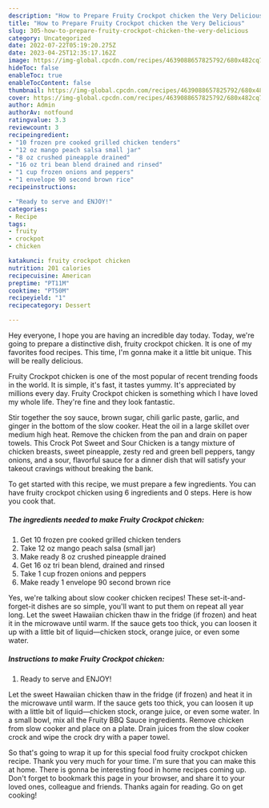 ```yaml
---
description: "How to Prepare Fruity Crockpot chicken the Very Delicious"
title: "How to Prepare Fruity Crockpot chicken the Very Delicious"
slug: 305-how-to-prepare-fruity-crockpot-chicken-the-very-delicious
category: Uncategorized
date: 2022-07-22T05:19:20.275Z
date: 2023-04-25T12:35:17.162Z
image: https://img-global.cpcdn.com/recipes/4639088657825792/680x482cq70/fruity-crockpot-chicken-recipe-main-photo.jpg
hideToc: false
enableToc: true
enableTocContent: false
thumbnail: https://img-global.cpcdn.com/recipes/4639088657825792/680x482cq70/fruity-crockpot-chicken-recipe-main-photo.jpg
cover: https://img-global.cpcdn.com/recipes/4639088657825792/680x482cq70/fruity-crockpot-chicken-recipe-main-photo.jpg
author: Admin
authorAv: notfound
ratingvalue: 3.3
reviewcount: 3
recipeingredient:
- "10 frozen pre cooked grilled chicken tenders"
- "12 oz mango peach salsa small jar"
- "8 oz crushed pineapple drained"
- "16 oz tri bean blend drained and rinsed"
- "1 cup frozen onions and peppers"
- "1 envelope 90 second brown rice"
recipeinstructions:

- "Ready to serve and ENJOY!"
categories:
- Recipe
tags:
- fruity
- crockpot
- chicken

katakunci: fruity crockpot chicken 
nutrition: 201 calories
recipecuisine: American
preptime: "PT11M"
cooktime: "PT50M"
recipeyield: "1"
recipecategory: Dessert

---
```



Hey everyone, I hope you are having an incredible day today. Today, we're going to prepare a distinctive dish, fruity crockpot chicken. It is one of my favorites food recipes. This time, I'm gonna make it a little bit unique. This will be really delicious.

Fruity Crockpot chicken is one of the most popular of recent trending foods in the world. It is simple, it's fast, it tastes yummy. It's appreciated by millions every day. Fruity Crockpot chicken is something which I have loved my whole life. They're fine and they look fantastic.

Stir together the soy sauce, brown sugar, chili garlic paste, garlic, and ginger in the bottom of the slow cooker. Heat the oil in a large skillet over medium high heat. Remove the chicken from the pan and drain on paper towels. This Crock Pot Sweet and Sour Chicken is a tangy mixture of chicken breasts, sweet pineapple, zesty red and green bell peppers, tangy onions, and a sour, flavorful sauce for a dinner dish that will satisfy your takeout cravings without breaking the bank.


To get started with this recipe, we must prepare a few ingredients. You can have fruity crockpot chicken using 6 ingredients and 0 steps. Here is how you cook that.

<!--inarticleads1-->

##### The ingredients needed to make Fruity Crockpot chicken:

1. Get 10 frozen pre cooked grilled chicken tenders
1. Take 12 oz mango peach salsa (small jar)
1. Make ready 8 oz crushed pineapple drained
1. Get 16 oz tri bean blend, drained and rinsed
1. Take 1 cup frozen onions and peppers
1. Make ready 1 envelope 90 second brown rice


Yes, we&#39;re talking about slow cooker chicken recipes! These set-it-and-forget-it dishes are so simple, you&#39;ll want to put them on repeat all year long. Let the sweet Hawaiian chicken thaw in the fridge (if frozen) and heat it in the microwave until warm. If the sauce gets too thick, you can loosen it up with a little bit of liquid—chicken stock, orange juice, or even some water. 

<!--inarticleads2-->

##### Instructions to make Fruity Crockpot chicken:


1. Ready to serve and ENJOY!

Let the sweet Hawaiian chicken thaw in the fridge (if frozen) and heat it in the microwave until warm. If the sauce gets too thick, you can loosen it up with a little bit of liquid—chicken stock, orange juice, or even some water. In a small bowl, mix all the Fruity BBQ Sauce ingredients. Remove chicken from slow cooker and place on a plate. Drain juices from the slow cooker crock and wipe the crock dry with a paper towel. 

So that's going to wrap it up for this special food fruity crockpot chicken recipe. Thank you very much for your time. I'm sure that you can make this at home. There is gonna be interesting food in home recipes coming up. Don't forget to bookmark this page in your browser, and share it to your loved ones, colleague and friends. Thanks again for reading. Go on get cooking!
